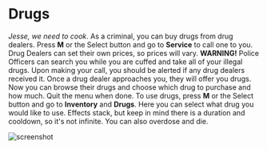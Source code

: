 # Drugs
*Jesse, we need to cook*. As a criminal, you can buy drugs from drug dealers. Press **M** or the Select button and go to **Service** to call one to you. Drug Dealers can set their own prices, so prices will vary. **WARNING!** Police Officers can search you while you are cuffed and take all of your illegal drugs. Upon making your call, you should be alerted if any drug dealers received it. Once a drug dealer approaches you, they will offer you drugs. Now you can browse their drugs and choose which drug to purchase and how much. 
Quit the menu when done.  To use drugs, press **M** or the Select button and go to **Inventory** and **Drugs**. Here you can select what drug you would like to use. Effects stack, but keep in mind there is a duration and cooldown, so it's not infinite. You can also overdose and die.

![screenshot](/wiki-content/criminal/drugs.jpg)

